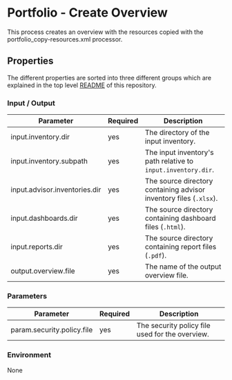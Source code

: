 # Portfolio - Create Overview

This process creates an overview with the resources copied with the portfolio_copy-resources.xml processor.

## Properties

The different properties are sorted into three different groups which are explained in the top level [README](../../README.md)
of this repository.

### Input / Output
| Parameter                     | Required | Description                                                        |
|-------------------------------|----------|--------------------------------------------------------------------|
| input.inventory.dir           | yes      | The directory of the input inventory.                              |
| input.inventory.subpath       | yes      | The input inventory's path relative to `input.inventory.dir`.      |
| input.advisor.inventories.dir | yes      | The source directory containing advisor inventory files (`.xlsx`). |     
| input.dashboards.dir          | yes      | The source directory containing dashboard files (`.html`).         |     
| input.reports.dir             | yes      | The source directory containing report files (`.pdf`).             |     
| output.overview.file          | yes      | The name of the output overview file.                              | 

### Parameters
| Parameter                  | Required | Description                                                        |
|----------------------------|----------|--------------------------------------------------------------------|
| param.security.policy.file | yes      | The security policy file used for the overview.                    |     

### Environment
None
